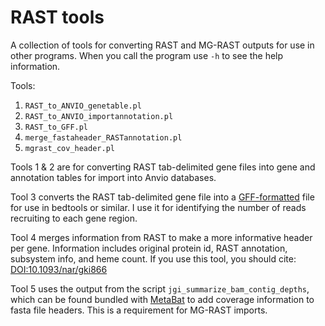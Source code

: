 # RAST tools

A collection of tools for converting RAST and MG-RAST outputs for use in other programs. When you call the program use ```-h``` to see the help information.

Tools:

1. ```RAST_to_ANVIO_genetable.pl```
2. ```RAST_to_ANVIO_importannotation.pl```
3. ```RAST_to_GFF.pl```
4. ```merge_fastaheader_RASTannotation.pl```
5. ```mgrast_cov_header.pl```

Tools 1 & 2 are for converting RAST tab-delimited gene files into gene and annotation tables for import into Anvio databases.

Tool 3 converts the RAST tab-delimited gene file into a [GFF-formatted](https://useast.ensembl.org/info/website/upload/gff.html) file for use in bedtools or similar. I use it for identifying the number of reads recruiting to each gene region.

Tool 4 merges information from RAST to make a more informative header per gene. Information includes original protein id, RAST annotation, subsystem info, and heme count. If you use this tool, you should cite: [DOI:10.1093/nar/gki866](https://academic.oup.com/nar/article/33/17/5691/1067791)

Tool 5 uses the output from the script ```jgi_summarize_bam_contig_depths```, which can be found bundled with [MetaBat](https://bitbucket.org/berkeleylab/metabat) to add coverage information to fasta file headers. This is a requirement for MG-RAST imports.
